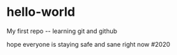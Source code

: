 # hello-world
My first repo -- learning git and github

hope everyone is staying safe and sane right now #2020
